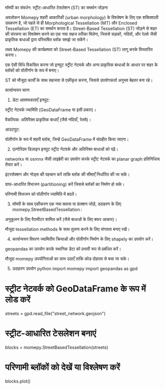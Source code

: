 मॉमपी का संवर्धन: स्ट्रीट-आधारित टेसलेशन (ST) का समर्थन जोड़ना

अवलोकन
Momepy शहरी आकारिकी (urban morphology) के विश्लेषण के लिए एक शक्तिशाली उपकरण है, जो पहले से ही Morphological Tessellation (MT) और Enclosed Tessellation (ET) का समर्थन करता है। Street-Based Tessellation (ST) जोड़ने से शहर की संरचना का विश्लेषण करने का एक नया सहज तरीका मिलेगा, जिससे सड़कों, नदियों, और रेलवे जैसी प्राकृतिक बाधाओं द्वारा परिभाषित ब्लॉक समझे जा सकेंगे।

लक्ष्य
Momepy की कार्यक्षमता को Street-Based Tessellation (ST) लागू करके विस्तारित करना।

एक ऐसी विधि विकसित करना जो इनपुट स्ट्रीट नेटवर्क और अन्य प्राकृतिक बाधाओं के आधार पर शहर के ब्लॉकों को पॉलीगॉन के रूप में बनाए।

ST को मौजूदा कार्यों के साथ सहजता से एकीकृत करना, जिससे उपयोगकर्ता अनुभव बेहतर बना रहे।

कार्यान्वयन चरण
1. डेटा आवश्यकताएँ
इनपुट:

स्ट्रीट नेटवर्क ज्यामिति (GeoDataFrame या इसी प्रकार)।

वैकल्पिक: अतिरिक्त प्राकृतिक बाधाएँ (जैसे नदियाँ, रेलवे)।

आउटपुट:

पॉलीगॉन के रूप में शहरी ब्लॉक, जिन्हें GeoDataFrame में संग्रहीत किया जाएगा।

2. एल्गोरिदम डिज़ाइन
इनपुट स्ट्रीट नेटवर्क और अतिरिक्त बाधाओं को पढ़ें।

networkx या osmnx जैसी लाइब्रेरी का उपयोग करके स्ट्रीट नेटवर्क का planar graph प्रतिनिधित्व तैयार करें।

इंटरसेक्शन और नोड्स की पहचान करें ताकि ब्लॉक की सीमाएँ निर्धारित की जा सकें।

ग्राफ-आधारित विभाजन (partitioning) करें जिससे ब्लॉकों का निर्माण हो सके।

परिणामी विभाजन को पॉलीगॉन ज्यामिति में बदलें।

3. मॉमपी के साथ एकीकरण
एक नया क्लास या फ़ंक्शन जोड़ें, उदाहरण के लिए momepy.StreetBasedTessellation।

अनुकूलन के लिए पैरामीटर शामिल करें (जैसे बाधाओं के लिए बफर आकार)।

मौजूदा tessellation methods के साथ तुलना करने के लिए संगतता बनाए रखें।

4. कार्यान्वयन विवरण
ज्यामितीय क्रियाओं और पॉलीगॉन निर्माण के लिए shapely का उपयोग करें।

geopandas का उपयोग करके स्थानिक डेटा को प्रभावी रूप से प्रबंधित करें।

मौजूदा momepy उपयोगिताओं का लाभ उठाएँ ताकि कोड दोहराव से बचा जा सके।

5. उदाहरण उपयोग
python
import momepy
import geopandas as gpd

# स्ट्रीट नेटवर्क को GeoDataFrame के रूप में लोड करें
streets = gpd.read_file("street_network.geojson")

# स्ट्रीट-आधारित टेसलेशन बनाएं
blocks = momepy.StreetBasedTessellation(streets)

# परिणामी ब्लॉकों को देखें या विश्लेषण करें
blocks.plot()